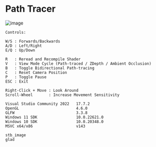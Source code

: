 # Path Tracer
![image](https://github.com/AleMar21430/Path-Tracer/assets/99276653/67468e74-c9aa-4a32-82e5-55e1d0cda523)

```
Controls:

W/S : Forwards/Backwards
A/D : Left/Right
E/Q : Up/Down

R   : Reread and Recompile Shader
V   : View Mode Cycle (Path-traced / ZDepth / Ambient Occlusion)
B   : Toggle Bidirectional Path-tracing
C   : Reset Camera Position
P   : Toggle Pause
ESC : Exit

Right-Click + Move : Look Around
Scroll-Wheel       : Increase Movement Sensitivity
```

```
Visual Studio Community 2022   17.7.2
OpenGL                         4.6.0
GLFW                           3.3.8
Windows 11 SDK                 10.0.22621.0
Windows 10 SDK                 10.0.20348.0
MSVC x64/x86                   v143

stb_image
glad
```

